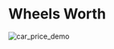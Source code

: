 # Wheels Worth
![car_price_demo](https://user-images.githubusercontent.com/68989942/98541907-2419e080-22b6-11eb-8130-8cb5d0a545e3.gif)
